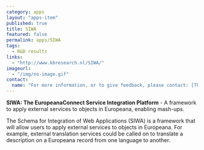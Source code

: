 ```yaml
---
category: apps
layout: "apps-item"
published: true
title: SIWA
featured: false
permalink: apps/SIWA
tags: 
  - R&D results
links: 
  - "http://www.kbresearch.nl/SIWA/"
imageurl:
  - "/img/no-image.gif"
contact: 
  name: "For more information, or to give feedback, please contact: [Theo Van Veen]theo.vanveen@kb.nl?subject=ThoughtLab:%20SIWA%20feedback)"
---
```

**SIWA: The EuropeanaConnect Service Integration Platform** - A framework to apply external services to objects in Europeana, enabling mash-ups.

The Schema for Integration of Web Applications (SIWA) is a framework that will allow users to apply external services to objects in Europeana. For example, external translation services could be called on to translate a description on a Europeana record from one language to another.
